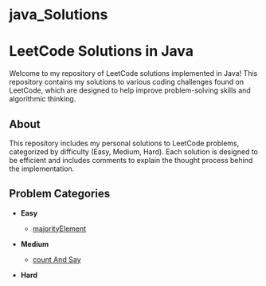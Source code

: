 # java_Solutions
# LeetCode Solutions in Java

Welcome to my repository of LeetCode solutions implemented in Java! This repository contains my solutions to various coding challenges found on LeetCode, which are designed to help improve problem-solving skills and algorithmic thinking.

## About

This repository includes my personal solutions to LeetCode problems, categorized by difficulty (Easy, Medium, Hard). Each solution is designed to be efficient and includes comments to explain the thought process behind the implementation.

## Problem Categories

- **Easy**
  - [majorityElement](https://leetcode.com/problems/majority-element/description/)
  

- **Medium**
  - [count And Say](https://leetcode.com/problems/count-and-say/)
 

- **Hard**


